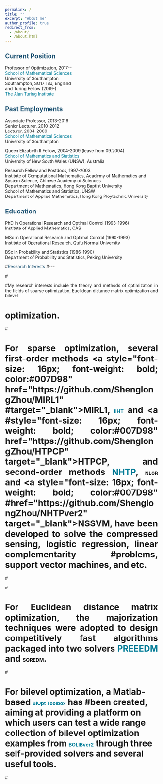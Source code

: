 ```yaml
---
permalink: /
title: ""
excerpt: "About me"
author_profile: true
redirect_from: 
  - /about/
  - /about.html
---
```


<style>
a:link {
  text-decoration: none;
}

a:visited {
  text-decoration: none;
}

a:hover {
  text-decoration: underline;
}

a:active {
  text-decoration: underline;
}
</style>


<span style="color:#225675">Current Position</span>
---
Professor of Optimization, 2017-- <br>
<a style="color:#007D98" href='https://www.soton.ac.uk/maths' target="_blank">School of Mathematical Sciences</a> <br>
University of Southampton <br>
Southampton, SO17 1BJ, England <br>
and
Turing Fellow (2019-) <br>
<a style="color:#007D98" href='https://www.turing.ac.uk' target="_blank">The Alan Turing Institute</a> <br>

<span style="color:#225675">Past Employments</span>
---
Associate Professor, 2013-2016 <br>
Senior Lecturer,     2010-2012 <br>
Lecturer,            2004-2009 <br>
<a style="color:#007D98" href='https://www.soton.ac.uk/maths' target="_blank">School of Mathematical Sciences</a> <br>
University of Southampton <br>

Queen Elizabeth II Fellow, 2004-2009 (leave from 09.2004) <br>
<a style="color:#007D98" href='https://www.maths.unsw.edu.au' target="_blank">School of Mathematics and Statistics</a> <br>
University of New South Wales (UNSW), Australia <br>

Research Fellow and Postdocs, 1997-2003 <br>
Institute of Computational Mathematics, Academy of Mathematics and System Science, Chinese Academy of Sciences <br>
Department of Mathematics, Hong Kong Baptist University <br>
School of Mathematics and Statistics, UNSW <br>
Department of Applied Mathematics, Hong Kong Ploytechnic University <br>

<span style="color:#225675">Education</span>
---
PhD in Operational Research and Optimal Control (1993-1996) <br>
Institute of Applied Mathematics, CAS <br>

MSc in Operational Research and Optimal Control (1990-1993) <br>
Institute of Operational Research, Qufu Normal University <br>

BSc in Probability and Statistics (1986-1990) <br>
Department of Probability and Statistics, Peking University<br>

#<span style="color:#225675">Research Interests</span>
#---

#<p><div style="text-align:justify;"> 
#My research interests include the theory and methods of optimization in the fields of sparse optimization,  Euclidean distance matrix optimization and bilevel
#  optimization. </div></p> 
  
#<p><div style="text-align:justify"> 
# For sparse  optimization, several first-order methods <a style="font-size: 16px; font-weight: bold; color:#007D98" href="https://github.com/ShenglongZhou/MIRL1" #target="_blank">MIRL1</a>, <a style="font-size: 16px; font-weight: bold; color:#007D98" href="https://github.com/ShenglongZhou/IIHT" target="_blank">IIHT</a> and <a #style="font-size: 16px; font-weight: bold; color:#007D98" href="https://github.com/ShenglongZhou/HTPCP" target="_blank">HTPCP</a>, and second-order methods  <a style="font-#size: 16px; font-weight: bold; color:#007D98" href="https://github.com/ShenglongZhou/NHTPver2" target="_blank">NHTP</a>, <a style="font-size: 16px; font-weight: bold; #color:#007D98" href="https://github.com/ShenglongZhou/NHTPver2" target="_blank">NL0R</a> and <a style="font-size: 16px; font-weight: bold; color:#007D98" #href="https://github.com/ShenglongZhou/NHTPver2" target="_blank">NSSVM</a>, have been developed to solve the compressed sensing, logistic regression, linear complementarity #problems, support vector machines, and etc.  
#</div></p>

#<p><div style="text-align:justify">
# For Euclidean distance matrix optimization, the majorization techniques were adopted to design competitively fast algorithms packaged into two solvers <a style="font-size: #16px; font-weight: bold; color:#007D98" href="https://github.com/ShenglongZhou/PREEEDM" target="_blank">PREEEDM</a> and <a style="font-size: 16px; font-weight: bold;  #color:#007D98" href="https://github.com/ShenglongZhou/SQREDM" target="_blank">SQREDM</a>. 
#</div></p>

# <p><div style="text-align:justify">
# For bilevel optimization, a Matlab-based <a style="font-size: 16px; font-weight: bold; color:#007D98" href="https://biopt.github.io/" target="_blank">BiOpt Toolbox</a> has #been created, aiming at providing a platform on which users can test a wide range collection of bilevel optimization examples from <a style="font-size: 16px; font-weight: #bold; color:#007D98" href="https://biopt.github.io/" target="_blank">BOLIBver2</a> through three self-provided solvers and several useful tools. 
#</div></p>
